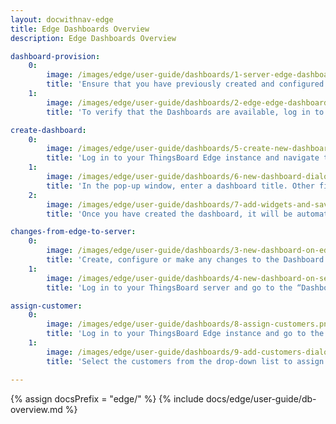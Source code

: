 ```yaml
---
layout: docwithnav-edge
title: Edge Dashboards Overview
description: Edge Dashboards Overview

dashboard-provision:
    0:
        image: /images/edge/user-guide/dashboards/1-server-edge-dashboards.png
        title: 'Ensure that you have previously created and configured Dashboards on the ThingsBoard server and then go to the Edge management>Instances section and open the "Manage dashboard" page. View all Dashboards already deployed, or click the "+" icon to deploy the Dashboard to the Edge instance.'
    1:
        image: /images/edge/user-guide/dashboards/2-edge-edge-dashboards.png
        title: 'To verify that the Dashboards are available, log in to your Edge instance and go to the Dashboards section.'

create-dashboard:
    0:
        image: /images/edge/user-guide/dashboards/5-create-new-dashboard.png
        title: 'Log in to your ThingsBoard Edge instance and navigate to the “Dashboards” section, then, , click the “+” icon and select the “Create new dashboard” option.'
    1:
        image: /images/edge/user-guide/dashboards/6-new-dashboard-dialog.png
        title: 'In the pop-up window, enter a dashboard title. Other fields are optional. Click the "Add" button to proceed'
    2:
        image: /images/edge/user-guide/dashboards/7-add-widgets-and-save.png
        title: 'Once you have created the dashboard, it will be automatically opened. You can configure it by adding widgets. Click the "Save" button to save the changes'

changes-from-edge-to-server:
    0:
        image: /images/edge/user-guide/dashboards/3-new-dashboard-on-edge.png
        title: 'Create, configure or make any changes to the Dashboard on the Edge instance.'
    1:
        image: /images/edge/user-guide/dashboards/4-new-dashboard-on-server.png
        title: 'Log in to your ThingsBoard server and go to the “Dashboards” section to see that the changes have been applied to the ThingsBoard server. Make sure you are connected to the internet.'

assign-customer:
    0:
        image: /images/edge/user-guide/dashboards/8-assign-customers.png
        title: 'Log in to your ThingsBoard Edge instance and go to the “Dashboards” section. Click the “Manage assigned customers” button for the dashboard you want to assign a customer to.'
    1:
        image: /images/edge/user-guide/dashboards/9-add-customers-dialog.png
        title: 'Select the customers from the drop-down list to assign them or click the “x” icon to remove them from the dashboard. Click the "Update" button to confirm the assignment or removal.'

---
```


{% assign docsPrefix = "edge/" %}
{% include docs/edge/user-guide/db-overview.md %}


